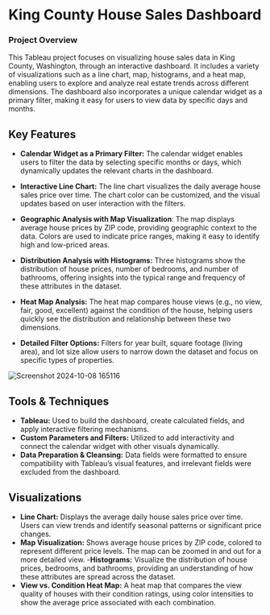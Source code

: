 # King County House Sales Dashboard

### Project Overview
This Tableau project focuses on visualizing house sales data in King County, Washington, through an interactive dashboard. It includes a variety of visualizations such as a line chart, map, histograms, and a heat map, enabling users to explore and analyze real estate trends across different dimensions. The dashboard also incorporates a unique calendar widget as a primary filter, making it easy for users to view data by specific days and months.

## Key Features
- **Calendar Widget as a Primary Filter:**
  The calendar widget enables users to filter the data by selecting specific months or days, which dynamically updates the relevant charts in the dashboard.
  
- **Interactive Line Chart:**
  The line chart visualizes the daily average house sales price over time. The chart color can be customized, and the visual updates based on user interaction with the filters.
  
- **Geographic Analysis with Map Visualization**:
  The map displays average house prices by ZIP code, providing geographic context to the data. Colors are used to indicate price ranges, making it easy to identify high and low-priced areas.
  
- **Distribution Analysis with Histograms:**
  Three histograms show the distribution of house prices, number of bedrooms, and number of bathrooms, offering insights into the typical range and frequency of these attributes in the dataset.

- **Heat Map Analysis:**
  The heat map compares house views (e.g., no view, fair, good, excellent) against the condition of the house, helping users quickly see the distribution and relationship between these two dimensions.

- **Detailed Filter Options:**
  Filters for year built, square footage (living area), and lot size allow users to narrow down the dataset and focus on specific types of properties.
  
![Screenshot 2024-10-08 165116](https://github.com/user-attachments/assets/df874023-cf00-4e87-b7b8-ee7454b18e0e)


## Tools & Techniques
- **Tableau:** Used to build the dashboard, create calculated fields, and apply interactive filtering mechanisms.
- **Custom Parameters and Filters:** Utilized to add interactivity and connect the calendar widget with other visuals dynamically.
- **Data Preparation & Cleansing:** Data fields were formatted to ensure compatibility with Tableau’s visual features, and irrelevant fields were excluded from the dashboard.

## Visualizations
- **Line Chart:** Displays the average daily house sales price over time. Users can view trends and identify seasonal patterns or significant price changes.
- **Map Visualization:** Shows average house prices by ZIP code, colored to represent different price levels. The map can be zoomed in and out for a more detailed view.
-**Histograms:** Visualize the distribution of house prices, bedrooms, and bathrooms, providing an understanding of how these attributes are spread across the dataset.
- **View vs. Condition Heat Map:** A heat map that compares the view quality of houses with their condition ratings, using color intensities to show the average price associated with each combination.
